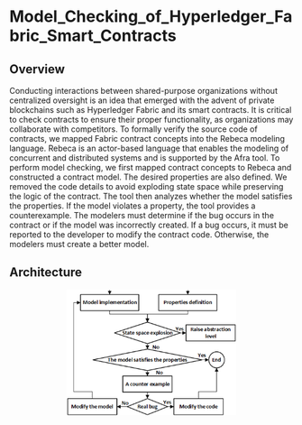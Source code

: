 # Model_Checking_of_Hyperledger_Fabric_Smart_Contracts
## Overview
Conducting interactions between shared-purpose organizations without centralized oversight is an idea that emerged with the advent of private blockchains such as Hyperledger Fabric and its smart contracts. It is critical to check contracts to ensure their proper functionality, as organizations may collaborate with competitors. To formally verify the source code of contracts, we mapped Fabric contract concepts into the Rebeca modeling language. Rebeca is an actor-based language that enables the modeling of concurrent and distributed systems and is supported by the Afra tool. To perform model checking, we first mapped contract concepts to Rebeca and constructed a contract model. The desired properties are also defined. We removed the code details to avoid exploding state space while preserving the logic of the contract. The tool then analyzes whether the model satisfies the properties. If the model violates a property, the tool provides a counterexample. The modelers must determine if the bug occurs in the contract or if the model was incorrectly created. If a bug occurs, it must be reported to the developer to modify the contract code. Otherwise, the modelers must create a better model.

## Architecture
<p align="center">
  <img src="docs/rebeca_dg.png" width="300">
</p>


